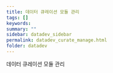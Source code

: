 ```yaml
---
title: 데이터 큐레이션 모듈 관리
tags: []
keywords:
summary: ""
sidebar: datadev_sidebar
permalink: datadev_curate_manage.html
folder: datadev
---
```


데이터 큐레이션 모듈 관리